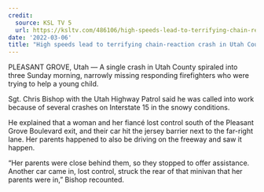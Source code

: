 ```yaml
---
credit:
  source: KSL TV 5
  url: https://ksltv.com/486106/high-speeds-lead-to-terrifying-chain-reaction-crash-in-utah-county/
date: '2022-03-06'
title: "High speeds lead to terrifying chain-reaction crash in Utah County"
---
```

PLEASANT GROVE, Utah — A single crash in Utah County spiraled into three Sunday morning, narrowly missing responding firefighters who were trying to help a young child.

Sgt. Chris Bishop with the Utah Highway Patrol said he was called into work because of several crashes on Interstate 15 in the snowy conditions.

He explained that a woman and her fiancé lost control south of the Pleasant Grove Boulevard exit, and their car hit the jersey barrier next to the far-right lane. Her parents happened to also be driving on the freeway and saw it happen.

“Her parents were close behind them, so they stopped to offer assistance. Another car came in, lost control, struck the rear of that minivan that her parents were in,” Bishop recounted.
